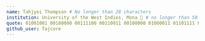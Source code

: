 ```yaml
---
name: Tahjyei Thompson # No longer than 28 characters
institution: University of the West Indies, Mona 🚩 # no longer than 58 characters
quote: 01001001 00100000 00111100 00110011 00100000 01000011 01101111 01100100 01100101 # no longer than 100 characters, avoid using quotes(") to guarantee the format remains the same.
github_user: Tajcore
---
```

